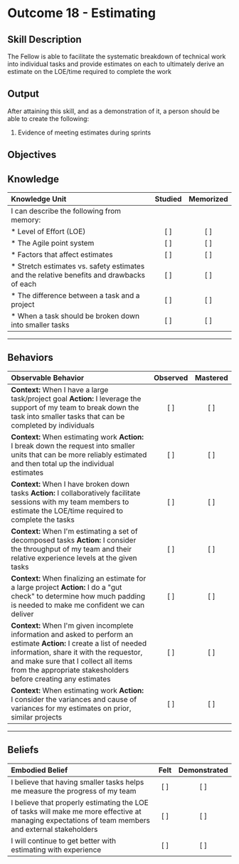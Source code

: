 # Outcome 18 - Estimating 

**Skill Description**
----------
The Fellow is able to facilitate the systematic breakdown of technical work into individual tasks and provide estimates on each to ultimately derive an estimate on the LOE/time required to complete the work

**Output**
----------
After attaining this skill, and as a demonstration of it, a person should be able to create the following:

1. Evidence of meeting estimates during sprints


**Objectives**
----------
## **Knowledge**


| Knowledge Unit   |      Studied      | Memorized |
|:-------------|:------------------:|:--------:|
| I can describe the following from memory: | | |
| * Level of Effort (LOE) | [ ] | [ ]  |
| * The Agile point system | [ ] | [ ]  |
| * Factors that affect estimates | [ ] | [ ]  |
| * Stretch estimates vs. safety estimates and the relative benefits and drawbacks of each | [ ] | [ ]  |
| * The difference between a task and a project | [ ] | [ ]  |
| * When a task should be broken down into smaller tasks | [ ] | [ ]  |


----------


## **Behaviors**

| Observable Behavior   |      Observed      | Mastered |
|:-------------|:------------------:|:--------:|
| **Context:** When I have a large task/project goal **Action:** I leverage the support of my team to break down the task into smaller tasks that can be completed by individuals  | [ ] | [ ]  |
| **Context:** When estimating work **Action:** I break down the request into smaller units that can be more reliably estimated and then total up the individual estimates  | [ ] | [ ]  |
| **Context:** When I have broken down tasks **Action:** I collaboratively facilitate sessions with my team members to estimate the LOE/time required to complete the tasks  |   [ ]   |   [ ]  |
| **Context:** When I'm estimating a set of decomposed tasks **Action:** I consider the throughput of my team and their relative experience levels at the given tasks  |   [ ]   |   [ ]  |
| **Context:** When finalizing an estimate for a large project **Action:** I do a "gut check" to determine how much padding is needed to make me confident we can deliver  |   [ ]   |   [ ]  |
| **Context:** When I'm given incomplete information and asked to perform an estimate **Action:** I create a list of needed information, share it with the requestor, and make sure that I collect all items from the appropriate stakesholders before creating any estimates  |   [ ]   |   [ ]  |
| **Context:** When estimating work **Action:** I consider the variances and cause of variances for my estimates on prior, similar projects  |   [ ]   |   [ ]  |

----------


## **Beliefs**


| Embodied Belief   |      Felt      | Demonstrated |
|:-------------|:------------------:|:--------:|
| I believe that having smaller tasks helps me measure the progress of my team  | [ ] | [ ]  |
| I believe that properly estimating the LOE of tasks will make me more effective at managing expectations of team members and external stakeholders  | [ ] | [ ]  |
| I will continue to get better with estimating with experience  | [ ] | [ ]  |

